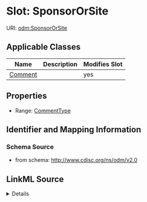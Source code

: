 # Slot: SponsorOrSite

URI: [odm:SponsorOrSite](http://www.cdisc.org/ns/odm/v2.0/SponsorOrSite)



<!-- no inheritance hierarchy -->




## Applicable Classes

| Name | Description | Modifies Slot |
| --- | --- | --- |
[Comment](Comment.md) |  |  yes  |







## Properties

* Range: [CommentType](CommentType.md)





## Identifier and Mapping Information







### Schema Source


* from schema: http://www.cdisc.org/ns/odm/v2.0




## LinkML Source

<details>
```yaml
name: SponsorOrSite
from_schema: http://www.cdisc.org/ns/odm/v2.0
rank: 1000
alias: SponsorOrSite
domain_of:
- Comment
range: CommentType

```
</details>